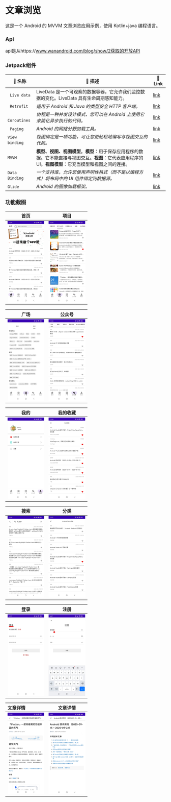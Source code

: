 # 文章浏览

这是一个 Android 的 MVVM 文章浏览应用示例，使用 Kotlin+java 编程语言。

### Api

api是从https://www.wanandroid.com/blog/show/2获取的开放API

### Jetpack组件

| 🔑 名称         | 📖 描述                                                       | 🔗 Link                                                       |
| -------------- | ------------------------------------------------------------ | ------------------------------------------------------------ |
| ` Live data`   | LiveData 是一个可观察的数据容器，它允许我们监控数据的变化。LiveData 具有生命周期感知能力。 | [link](https://developer.android.com/topic/libraries/architecture/livedata) |
| ` Retrofit`    | *适用于 Android 和 Java 的类型安全 HTTP 客户端。*            | [link](https://square.github.io/retrofit/)                   |
| ` Coroutines`  | *协程是一种并发设计模式，您可以在 Android 上使用它来简化异步执行的代码。* | [link](https://developer.android.com/kotlin/coroutines) |
| ` Paging`      | *Android 的网络分野加载工具。*                               | [link](https://developer.android.com/training/data-storage/room) |
| `View binding` | *视图绑定是一项功能，可让您更轻松地编写与视图交互的代码。*   | [link](https://developer.android.com/topic/libraries/view-binding) |
| `MVVM`         | **模型、视图、视图模型**。**模型**：用于保存应用程序的数据。它不能直接与视图交互。**视图**：它代表应用程序的 UI。**视图模型**：它充当模型和视图之间的连接。 | [link](https://www.digitalocean.com/community/tutorials/android-mvvm-design-pattern) |
| `Data Binding` | *一个支持库，允许您使用声明性格式（而不是以编程方式）将布局中的 UI 组件绑定到数据源。* | [link](https://developer.android.com/topic/libraries/data-binding) |
| `Glide`        | *Android 的图像加载框架。*                                   | [link](https://github.com/bumptech/glide)                    |

### 功能截图

| 首页                                                         | 项目                                                         |
| ------------------------------------------------------------ | ------------------------------------------------------------ |
| <img src="https://raw.githubusercontent.com/Liangpeiyuan2020/image_assest/main/my_zs_jetpack/home1.jpg" alt="271be081928de25cb273422dbec1a0c8" style="zoom:25%;" /> | <img src="https://raw.githubusercontent.com/Liangpeiyuan2020/image_assest/main/my_zs_jetpack/project1.jpg" alt="271be081928de25cb273422dbec1a0c8" style="zoom:25%;" /> |

| 广场                                                         | 公众号                                                       |
| ------------------------------------------------------------ | ------------------------------------------------------------ |
| <img src="https://raw.githubusercontent.com/Liangpeiyuan2020/image_assest/main/my_zs_jetpack/square.jpg" alt="2f45ac95a5ceeeb483fda623f942e8e2" style="zoom:25%;" /> | <img src="https://raw.githubusercontent.com/Liangpeiyuan2020/image_assest/main/my_zs_jetpack/publish_num.jpg" alt="db0d3f2567c8ee376123eac5229aebb4" style="zoom:25%;" /> |

| 我的                                                         | 我的收藏                                                     |
| ------------------------------------------------------------ | ------------------------------------------------------------ |
| <img src="https://raw.githubusercontent.com/Liangpeiyuan2020/image_assest/main/my_zs_jetpack/mine1.jpg" alt="2f45ac95a5ceeeb483fda623f942e8e2" style="zoom:25%;" /> | <img src="https://raw.githubusercontent.com/Liangpeiyuan2020/image_assest/main/my_zs_jetpack/favorite.jpg" alt="2f45ac95a5ceeeb483fda623f942e8e2" style="zoom:25%;" /> |


| 搜索                                                         | 分类                                                         |
| ------------------------------------------------------------ | ------------------------------------------------------------ |
| <img src="https://raw.githubusercontent.com/Liangpeiyuan2020/image_assest/main/my_zs_jetpack/search.jpg" alt="2f45ac95a5ceeeb483fda623f942e8e2" style="zoom:25%;" /> | <img src="https://raw.githubusercontent.com/Liangpeiyuan2020/image_assest/main/my_zs_jetpack/category.jpg" alt="2f45ac95a5ceeeb483fda623f942e8e2" style="zoom:25%;" /> |

| 登录                                                         | 注册                                                         |
| ------------------------------------------------------------ | ------------------------------------------------------------ |
| <img src="https://raw.githubusercontent.com/Liangpeiyuan2020/image_assest/main/my_zs_jetpack/login.jpg" alt="2f45ac95a5ceeeb483fda623f942e8e2" style="zoom:25%;" /> | <img src="https://raw.githubusercontent.com/Liangpeiyuan2020/image_assest/main/my_zs_jetpack/regiest.jpg" alt="2f45ac95a5ceeeb483fda623f942e8e2" style="zoom:25%;" /> |


| 文章详情                                                     | 文章详情                                                     |
| :----------------------------------------------------------- | ------------------------------------------------------------ |
| <img src="https://raw.githubusercontent.com/Liangpeiyuan2020/image_assest/main/my_zs_jetpack/details.jpg" alt="2f45ac95a5ceeeb483fda623f942e8e2" style="zoom:25%;" /> | <img src="https://raw.githubusercontent.com/Liangpeiyuan2020/image_assest/main/my_zs_jetpack/details1.jpg" alt="2f45ac95a5ceeeb483fda623f942e8e2" style="zoom:25%;" /> |








